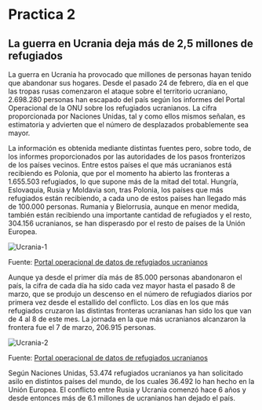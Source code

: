 # Practica 2
## La guerra en Ucrania deja más de 2,5 millones de refugiados
La guerra en Ucrania ha provocado que millones de personas hayan tenido que abandonar sus hogares. Desde el pasado 24 de febrero, día en el que las tropas rusas comenzaron el ataque sobre el territorio ucraniano, 2.698.280 personas han escapado del país según los informes del Portal Operacional de la ONU sobre los refugiados ucranianos. La cifra proporcionada por Naciones Unidas, tal y como ellos mismos señalan, es estimatoria y advierten que el número de desplazados probablemente sea mayor.

La información es obtenida mediante distintas fuentes pero, sobre todo, de los informes proporcionados por las autoridades de los pasos fronterizos de los países vecinos. Entre estos países el que más ucranianos está recibiendo es Polonia, que por el momento ha abierto las fronteras a 1.655.503 refugiados, lo que supone más de la mitad del total. Hungría, Eslovaquia, Rusia y Moldavia son, tras Polonia, los países que más refugiados están recibiendo, a cada uno de estos países han llegado más de 100.000 personas. Rumania y Bielorrusia, aunque en menor medida, también están recibiendo una importante cantidad de refugiados y el resto, 304.156 ucranianos, se han disperasdo por el resto de países de la Unión Europea. 

![Ucrania-1](https://user-images.githubusercontent.com/99194374/158078583-0c4dce5e-72bf-4ecd-a04a-7802449c63e6.png)

Fuente: [Portal operacional de datos de refugiados ucranianos](http://data2.unhcr.org/es/situations/ukraine)

Aunque ya desde el primer día más de 85.000 personas abandonaron el país, la cifra de cada día ha sido cada vez mayor hasta el pasado 8 de marzo, que se produjo un descenso en el número de refugiados diarios por primera vez desde el estallido del conflicto. Los días en los que más refugiados cruzaron las distintas fronteras ucranianas han sido los que van de 4 al 8 de este mes. La jornada en la que más ucranianos alcanzaron la frontera fue el 7 de marzo, 206.915 personas. 

![Ucrania-2](https://user-images.githubusercontent.com/99194374/158078617-39621843-0d53-4ebd-bf8b-f69a03d360e7.png)

Fuente: [Portal operacional de datos de refugiados ucranianos](http://data2.unhcr.org/es/situations/ukraine)

Según Naciones Unidas, 53.474 refugiados ucranianos ya han solicitado asilo en distintos países del mundo, de los cuales 36.492 lo han hecho en la Unión Europea. El conflicto entre Rusia y Ucrania comenzó hace 6 años y desde entonces más de 6.1 millones de ucranianos han dejado el país. 
